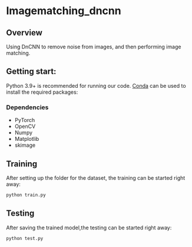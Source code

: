 # Imagematching_dncnn

## Overview
Using DnCNN to remove noise from images, and then performing image matching.

## Getting start:
Python 3.9+ is recommended for running our code. [Conda](https://docs.conda.io/en/latest/) can be used to install the required packages:
### Dependencies

- PyTorch 
- OpenCV
- Numpy
- Matplotlib
- skimage



## Training 
 After setting up the folder for the dataset, the training can be started right away:

 ```bash
python train.py
```

## Testing
After saving the trained model,the testing can be started right away:

```bash
python test.py
```



